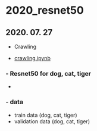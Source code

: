 # 2020_resnet50


## 2020. 07. 27


* Crawling
- [crawling.ipynb](https://github.com/boahchoi/2020_resnet50/blob/master/crawling.ipynb)


### - Resnet50 for dog, cat, tiger
- []()


### - data
- train data (dog, cat, tiger)
- validation data (dog, cat, tiger)
